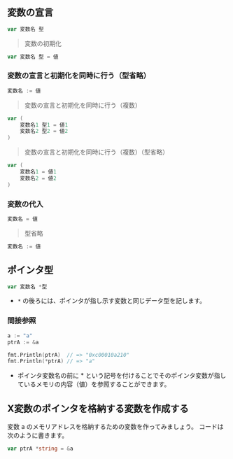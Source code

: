 
## 変数の宣言
```go
var 変数名 型
```
>変数の初期化
```go
var 変数名 型 = 値
```
### 変数の宣言と初期化を同時に行う（型省略）
```go
変数名 := 値
```
>変数の宣言と初期化を同時に行う（複数）
```go
var (
    変数名1 型1 = 値1
    変数名2 型2 = 値2
)
```
>変数の宣言と初期化を同時に行う（複数）（型省略）
```go
var (
    変数名1 = 値1
    変数名2 = 値2
)
```
### 変数の代入
```go
変数名 = 値
```
>型省略
```go
変数名 := 値
```
## ポインタ型
```go
var 変数名 *型
```
- `*` の後ろには、ポインタが指し示す変数と同じデータ型を記します。
### 間接参照
```go
a := "a"
ptrA := &a

fmt.Println(ptrA)  // => "0xc00010a210"
fmt.Println(*ptrA) // => "a"
```
- ポインタ変数名の前に * という記号を付けることでそのポインタ変数が指しているメモリの内容（値）を参照することができます。
## X変数のポインタを格納する変数を作成する
変数 a のメモリアドレスを格納するための変数を作ってみましょう。
コードは次のように書きます。
```go
var ptrA *string = &a
```
